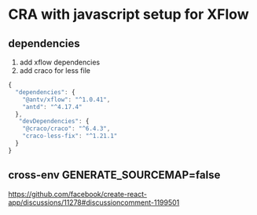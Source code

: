 # CRA with javascript setup for XFlow

## dependencies

1. add xflow dependencies
2. add craco for less file

```javascript
{
  "dependencies": {
    "@antv/xflow": "^1.0.41",
    "antd": "^4.17.4"
  },
   "devDependencies": {
    "@craco/craco": "^6.4.3",
    "craco-less-fix": "^1.21.1"
  }
}
```

## cross-env GENERATE_SOURCEMAP=false

https://github.com/facebook/create-react-app/discussions/11278#discussioncomment-1199501
